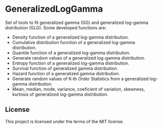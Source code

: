 # GeneralizedLogGamma

Set of tools to fit generalized gamma (GG) and generalized log-gamma distribution (GLG). Some developed functions are:

* Density function of a generalized log-gamma distribution.
* Cumulative distribution function of a generalized log-gamma distribution.
* Quantile function of a generalized log-gamma distribution.
* Generate random values of a generalized log-gamma distribution.
* Entropy function of a generalized log-gamma distribution.
* Survival function of generalized gamma distribution.
* Hazard function of a generalized gamma distribution.
* Generate random values of K-th Order Statistics from a generalized log-gamma distribution.
* Mean, median, mode, variance, coeficient of variation, skewness, kurtosis of generalized log-gamma distribution.

## License

This project is licensed under the terms of the MIT license.


